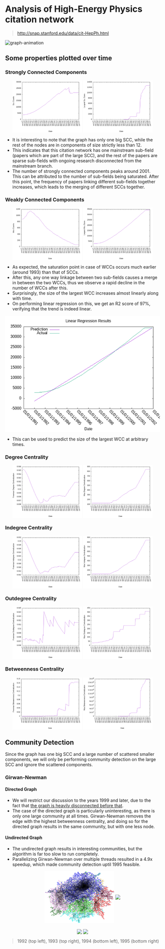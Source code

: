 # Analysis of High-Energy Physics citation network
> http://snap.stanford.edu/data/cit-HepPh.html

![graph-animation](./graphs/output.gif)

## Some properties plotted over time

### Strongly Connected Components

<p align="middle">
  <img src="plots/scc_counts.png" align="middle" width="45%" />
  <img src="plots/largest_scc_sizes.png" align="middle" width="45%" />
</p>

- It is interesting to note that the graph has only one big SCC, while the rest
  of the nodes are in components of size strictly less than 12. 
- This indicates that this citation network has one mainstream sub-field
  (papers which are part of the large SCC), and the rest of the papers are
  sparse sub-fields with ongoing research disconnected from the mainstream
  branch.
- The number of strongly connected components peaks around 2001. This can be
  attributed to the number of sub-fields being saturated. After this point, the
  frequency of papers linking different sub-fields together increases, which
  leads to the merging of different SCCs together.

### Weakly Connected Components

<p align="middle">
  <img src="plots/wcc_counts.png" align="middle" width="45%" />
  <img src="plots/largest_wcc_sizes.png" align="middle" width="45%" />
</p>

- As expected, the saturation point in case of WCCs occurs much earlier (around
  1993) than that of SCCs.
- After this, any one way linkage between two sub-fields causes a merge in
  between the two WCCs, thus we observe a rapid decline in the number of WCCs
  after this.
- Surprisingly, the size of the largest WCC increases almost linearly along with time.
- On performing linear regression on this, we get an R2 score of 97%, verifying that the trend is indeed linear.

<p align="middle">
    <img src="plots/wcc_size_linreg.png" align="middle" />
</p>

- This can be used to predict the size of the largest WCC at arbitrary times.

### Degree Centrality

<p align="middle">
  <img src="plots/freeman_degree_centralization.png" align="middle" width="45%" />
  <img src="plots/max_degree_centralization.png" align="middle" width="45%" />
</p>

### Indegree Centrality

<p align="middle">
  <img src="plots/freeman_indegree_centralization.png" align="middle" width="45%" />
  <img src="plots/max_indegree_centralization.png" align="middle" width="45%" />
</p>

### Outdegree Centrality

<p align="middle">
  <img src="plots/freeman_outdegree_centralization.png" align="middle" width="45%" />
  <img src="plots/max_outdegree_centralization.png" align="middle" width="45%" />
</p>

### Betweenness Centrality

<p align="middle">
  <img src="plots/freeman_betweenness_centralization.png" align="middle" width="45%" />
  <img src="plots/max_betweenness_centralization.png" align="middle" width="45%" />
</p>

## Community Detection

Since the graph has one big SCC and a large number of scattered smaller
components, we will only be performing community detection on the large SCC and
ignore the scattered components.

### Girwan-Newman 

#### Directed Graph

- We will restrict our discussion to the years 1999 and later, due to the fact
  that [the graph is heavily disconnected before
  that](#strongly-connected-components).
- The case of the directed graph is particularly uninteresting, as there is
  only one large community at all times. Girwan-Newman removes the edge with
  the highest betweenness centrality, and doing so for the directed graph
  results in the same community, but with one less node.

#### Undirected Graph
- The undirected graph results in interesting communities, but the algorithm is far too slow to run completely.
- Parallelizing Girwan-Newman over multiple threads resulted in a 4.9x speedup, which made community detection uptil 1995 feasible.

<p align="middle">
  <img src="community_graphs/girwan_newman/g1992.png" align="middle" width="45%" />
  <img src="community_graphs/girwan_newman/g1993.png" align="middle" width="45%" />
</p>
<p align="middle">
  <img src="community_graphs/girwan_newman/g1994.png" align="middle" width="45%" />
  <img src="community_graphs/girwan_newman/g1995.png" align="middle" width="45%" />
</p>

> 1992 (top left), 1993 (top right), 1994 (bottom left), 1995 (bottom right)

